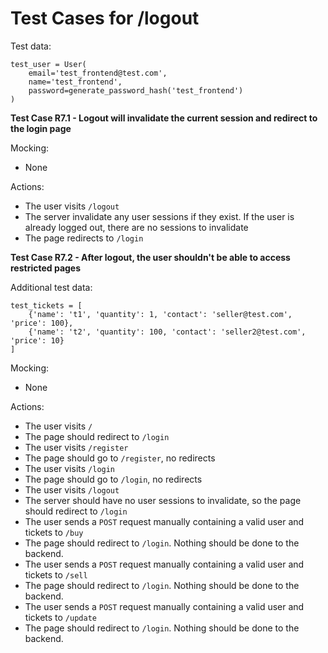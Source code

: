 # Test Cases for /logout

Test data:

```
test_user = User(
    email='test_frontend@test.com',
    name='test_frontend',
    password=generate_password_hash('test_frontend')
)
```

**Test Case R7.1 - Logout will invalidate the current session and redirect to the login page**

Mocking:

- None

Actions:

- The user visits `/logout`
- The server invalidate any user sessions if they exist. If the user is already logged out, there are no sessions to invalidate
- The page redirects to `/login`

**Test Case R7.2 - After logout, the user shouldn't be able to access restricted pages**

Additional test data:

```
test_tickets = [
    {'name': 't1', 'quantity': 1, 'contact': 'seller@test.com', 'price': 100},
    {'name': 't2', 'quantity': 100, 'contact': 'seller2@test.com', 'price': 10}
]
```

Mocking:

- None

Actions:

- The user visits `/`
- The page should redirect to `/login`
- The user visits `/register`
- The page should go to `/register`, no redirects
- The user visits `/login`
- The page should go to `/login`, no redirects
- The user visits `/logout`
- The server should have no user sessions to invalidate, so the page should redirect to `/login`
- The user sends a `POST` request manually containing a valid user and tickets to `/buy`
- The page should redirect to `/login`. Nothing should be done to the backend.
- The user sends a `POST` request manually containing a valid user and tickets to `/sell`
- The page should redirect to `/login`. Nothing should be done to the backend.
- The user sends a `POST` request manually containing a valid user and tickets to `/update`
- The page should redirect to `/login`. Nothing should be done to the backend.
